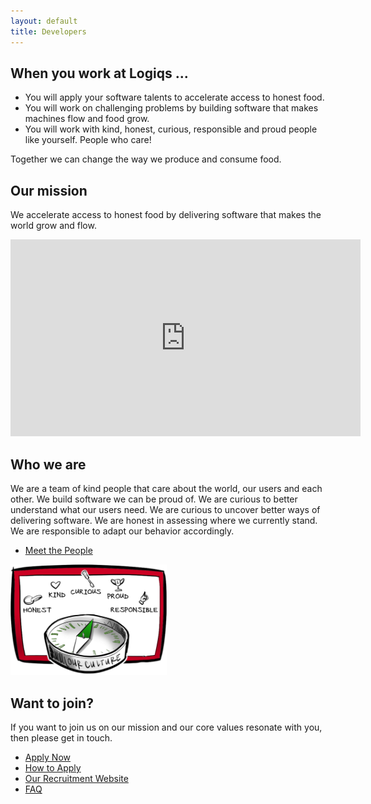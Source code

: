 ```yaml
---
layout: default
title: Developers
---
```


## When you work at Logiqs ...

 * You will apply your software talents to accelerate access to honest food.
 * You will work on challenging problems by building software that makes machines flow and food grow.
 * You will work with kind, honest, curious, responsible and proud people like yourself. People who care!

Together we can change the way we produce and consume food.


## Our mission

We accelerate access to honest food by delivering software that makes the world grow and flow.

<iframe width="560" height="315" src="https://www.youtube.com/embed/95hncbPMOrI" title="YouTube video player" frameborder="0" allow="accelerometer; autoplay; clipboard-write; encrypted-media; gyroscope; picture-in-picture" allowfullscreen></iframe>

## Who we are

We are a team of kind people that care about the world, our users and each other. We build software we can be proud of. We are curious to better understand what our users need. We are curious to uncover better ways of delivering software. We are honest in assessing where we currently stand. We are responsible to adapt our behavior accordingly.

 * [Meet the People](people.md)

<img src="./assets/img/values_at_logiqs.png" width="250px">

## Want to join?

If you want to join us on our mission and our core values resonate with you, then please get in touch. 

 * [Apply Now](apply_now.md)
 * [How to Apply](apply.md)
 * [Our Recruitment Website](https://recruitment.logiqs.nl/)
 * [FAQ](faq.md)